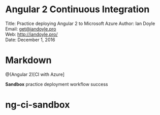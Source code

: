 # Angular 2 Continuous Integration

Title: Practice deploying Angular 2 to Microsoft Azure
Author: Ian Doyle  
Email: get@iandoyle.pro  
Web: http://iandoyle.pro/  
Date: December 1, 2016  


# Markdown

@(Angular 2)[CI with Azure]

**Sandbox** practice deployment workflow success
# ng-ci-sandbox
